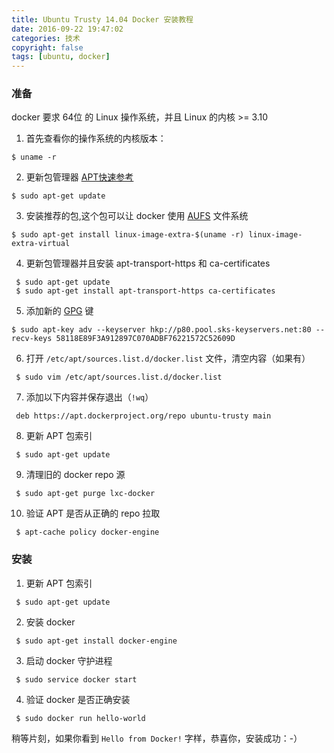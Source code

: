 ```yaml
---
title: Ubuntu Trusty 14.04 Docker 安装教程 
date: 2016-09-22 19:47:02
categories: 技术
copyright: false
tags: [ubuntu, docker]
---
```

<!--more-->
### 准备

docker 要求 64位 的 Linux 操作系统，并且 Linux 的内核 >= 3.10

1. 首先查看你的操作系统的内核版本：
```
$ uname -r
```
2. 更新包管理器 [APT快速参考](http://wiki.ubuntu.com.cn/Apt和dpkg快速参考)
```
$ sudo apt-get update
```
3. 安装推荐的包,这个包可以让 docker 使用 [AUFS](http://coolshell.cn/articles/17061.html) 文件系统
```
$ sudo apt-get install linux-image-extra-$(uname -r) linux-image-extra-virtual
```
4. 更新包管理器并且安装 apt-transport-https 和 ca-certificates
```
 $ sudo apt-get update
 $ sudo apt-get install apt-transport-https ca-certificates
```

5. 添加新的 [GPG](http://www.ruanyifeng.com/blog/2013/07/gpg.html) 键
```
$ sudo apt-key adv --keyserver hkp://p80.pool.sks-keyservers.net:80 --recv-keys 58118E89F3A912897C070ADBF76221572C52609D
```
6. 打开 `/etc/apt/sources.list.d/docker.list` 文件，清空内容（如果有）
``` 
 $ sudo vim /etc/apt/sources.list.d/docker.list
```
7. 添加以下内容并保存退出（`!wq`）
``` 
 deb https://apt.dockerproject.org/repo ubuntu-trusty main
```

8. 更新 APT 包索引
```
 $ sudo apt-get update
```
9. 清理旧的 docker repo 源
```
 $ sudo apt-get purge lxc-docker
```
10. 验证 APT 是否从正确的 repo 拉取
```
 $ apt-cache policy docker-engine
```
### 安装

1. 更新 APT 包索引

```
 $ sudo apt-get update
```

2. 安装 docker

```
 $ sudo apt-get install docker-engine
```

3. 启动 docker 守护进程

```
 $ sudo service docker start
```

4. 验证 docker 是否正确安装

```
 $ sudo docker run hello-world
```

稍等片刻，如果你看到 `Hello from Docker!` 字样，恭喜你，安装成功：-）